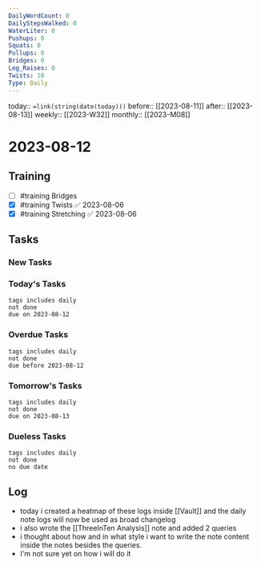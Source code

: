 ```yaml
---
DailyWordCount: 0
DailyStepsWalked: 0
WaterLiter: 0
Pushups: 0
Squats: 0
Pullups: 0
Bridges: 0
Leg_Raises: 0
Twists: 10
Type: Daily
---
```

today:: `=link(string(date(today)))`
before:: [[2023-08-11]]
after:: [[2023-08-13]]
weekly:: [[2023-W32]]
monthly:: [[2023-M08]]

# 2023-08-12



## Training

- [ ] #training Bridges 
- [x] #training Twists ✅ 2023-08-06
- [x] #training Stretching ✅ 2023-08-06
## Tasks
### New Tasks 


### Today's Tasks 

```tasks
tags includes daily
not done 
due on 2023-08-12
```

### Overdue Tasks 

```tasks
tags includes daily
not done 
due before 2023-08-12
```

### Tomorrow's Tasks

```tasks
tags includes daily
not done 
due on 2023-08-13
```

### Dueless Tasks

```tasks
tags includes daily
not done 
no due date
```

## Log

- today i created a heatmap of these logs inside [[Vault]] and the daily note logs will now be used as broad changelog
- i also wrote the [[ThreeInTen Analysis]] note and added 2 queries
- i thought about how and in what style i want to write the note content inside the notes besides the queries. 
- I'm not sure yet on how i will do it





